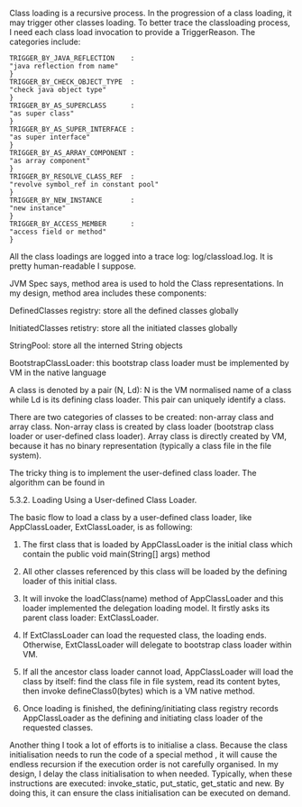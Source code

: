 Class loading is a recursive process. In the progression of a class loading, it may trigger other classes loading. To better trace the classloading process, I need each class load invocation to provide a TriggerReason. The categories include:
```
TRIGGER_BY_JAVA_REFLECTION    : 
"java reflection from name"
}
TRIGGER_BY_CHECK_OBJECT_TYPE  : 
"check java object type"
}
TRIGGER_BY_AS_SUPERCLASS      : 
"as super class"
}
TRIGGER_BY_AS_SUPER_INTERFACE : 
"as super interface"
}
TRIGGER_BY_AS_ARRAY_COMPONENT : 
"as array component"
}
TRIGGER_BY_RESOLVE_CLASS_REF  : 
"revolve symbol_ref in constant pool"
}
TRIGGER_BY_NEW_INSTANCE       : 
"new instance"
}
TRIGGER_BY_ACCESS_MEMBER      : 
"access field or method"
}
```
All the class loadings are logged into a trace log: log/classload.log. It is pretty human-readable I suppose.

JVM Spec says, method area is used to hold the Class representations. In my design, method area includes these components:

DefinedClasses registry: store all the defined classes globally

InitiatedClasses retistry: store all the initiated classes globally

StringPool: store all the interned String objects

BootstrapClassLoader: this bootstrap class loader must be implemented by VM in the native language

A class is denoted by a pair (N, Ld): N is the VM normalised name of a class while Ld is its defining class loader. This pair can uniquely identify a class.

There are two categories of classes to be created: non-array class and array class. Non-array class is created by class loader (bootstrap class loader or user-defined class loader). Array class is directly created by VM, because it has no binary representation (typically a class file in the file system).

The tricky thing is to implement the user-defined class loader. The algorithm can be found in

5.3.2. Loading Using a User-defined Class Loader.

The basic flow to load a class by a user-defined class loader, like AppClassLoader, ExtClassLoader, is as following:

1) The first class that is loaded by AppClassLoader is the initial class which contain the public void main(String[] args) method

2) All other classes referenced by this class will be loaded by the defining loader of this initial class.

3) It will invoke the loadClass(name) method of AppClassLoader and this loader implemented the delegation loading model. It firstly asks its parent class loader: ExtClassLoader.

4) If ExtClassLoader can load the requested class, the loading ends. Otherwise, ExtClassLoader will delegate to bootstrap class loader within VM.

5) If all the ancestor class loader cannot load, AppClassLoader will load the class by itself: find the class file in file system, read its content bytes, then invoke defineClass0(bytes) which is a VM native method.

6) Once loading is finished, the defining/initiating class registry records AppClassLoader as the defining and initiating class loader of the requested classes.

Another thing I took a lot of efforts is to initialise a class. Because the class initialisation needs to run the code of a special method <clinit>, it will cause the endless recursion if the execution order is not carefully organised. In my design, I delay the class initialisation to when needed. Typically, when these instructions are executed: invoke_static, put_static, get_static and new. By doing this, it can ensure the class initialisation can be executed on demand.